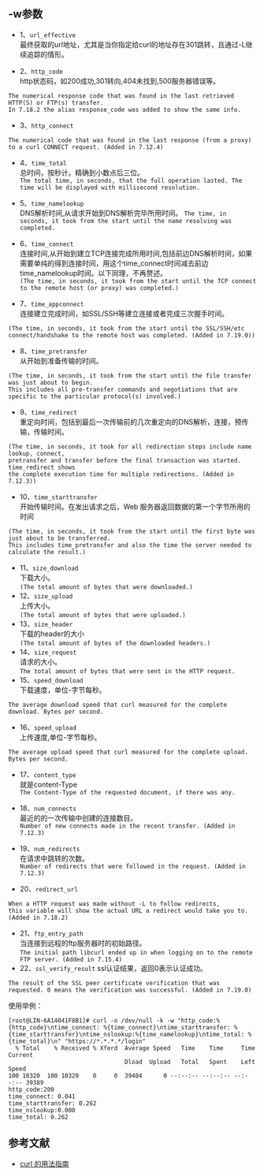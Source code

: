 
## -w参数

+ 1、`url_effective`   
最终获取的url地址，尤其是当你指定给curl的地址存在301跳转，且通过-L继续追踪的情形。 

+ 2、`http_code`   
http状态码，如200成功,301转向,404未找到,500服务器错误等。   
```
The numerical response code that was found in the last retrieved HTTP(S) or FTP(s) transfer. 
In 7.18.2 the alias response_code was added to show the same info.
```
+ 3、`http_connect`   
```
The numerical code that was found in the last response (from a proxy) to a curl CONNECT request. (Added in 7.12.4)
````

+ 4、`time_total`       
总时间，按秒计。精确到小数点后三位。       
`The total time, in seconds, that the full operation lasted. The time will be displayed with millisecond resolution.`      

+ 5、`time_namelookup`   
DNS解析时间,从请求开始到DNS解析完毕所用时间。
`The time, in seconds, it took from the start until the name resolving was completed.`
+ 6、`time_connect`     
连接时间,从开始到建立TCP连接完成所用时间,包括前边DNS解析时间，如果需要单纯的得到连接时间，用这个time_connect时间减去前边time_namelookup时间。以下同理，不再赘述。  
```(The time, in seconds, it took from the start until the TCP connect to the remote host (or proxy) was completed.)```
+ 7、`time_appconnect`      
连接建立完成时间，如SSL/SSH等建立连接或者完成三次握手时间。      
```
(The time, in seconds, it took from the start until the SSL/SSH/etc
connect/handshake to the remote host was completed. (Added in 7.19.0))
```   
+ 8、`time_pretransfer`     
从开始到准备传输的时间。       
```
(The time, in seconds, it took from the start until the file transfer was just about to begin. 
This includes all pre-transfer commands and negotiations that are specific to the particular protocol(s) involved.)
```  
+ 9、`time_redirect`      
重定向时间，包括到最后一次传输前的几次重定向的DNS解析，连接，预传输，传输时间。      
```
(The time, in seconds, it took for all redirection steps include name lookup, connect,
pretransfer and transfer before the final transaction was started. time_redirect shows
the complete execution time for multiple redirections. (Added in 7.12.3))
```  
+ 10、`time_starttransfer`    
开始传输时间。在发出请求之后，Web 服务器返回数据的第一个字节所用的时间     
```
(The time, in seconds, it took from the start until the first byte was just about to be transferred. 
This includes time_pretransfer and also the time the server needed to calculate the result.)
```
+ 11、`size_download`       
下载大小。      
`(The total amount of bytes that were downloaded.)`      
+ 12、`size_upload`     
上传大小。      
`(The total amount of bytes that were uploaded.)`     
+ 13、`size_header`        
下载的header的大小     
`(The total amount of bytes of the downloaded headers.)`      
+ 14、`size_request`     
请求的大小。      
`The total amount of bytes that were sent in the HTTP request.`     
+ 15、`speed_download`    
下载速度，单位-字节每秒。    
```
The average download speed that curl measured for the complete download. Bytes per second.
```
+ 16、`speed_upload`     
上传速度,单位-字节每秒。  
```
The average upload speed that curl measured for the complete upload. Bytes per second.
```
+ 17、`content_type`      
就是content-Type    
`The Content-Type of the requested document, if there was any.`   
+ 18、`num_connects`   
最近的的一次传输中创建的连接数目。   
`Number of new connects made in the recent transfer. (Added in 7.12.3)`   
+ 19、`num_redirects`   
在请求中跳转的次数。    
`Number of redirects that were followed in the request. (Added in 7.12.3)`    

+ 20、`redirect_url`    
```
When a HTTP request was made without -L to follow redirects, 
this variable will show the actual URL a redirect would take you to. (Added in 7.18.2)
```
+ 21、`ftp_entry_path`    
当连接到远程的ftp服务器时的初始路径。   
`The initial path libcurl ended up in when logging on to the remote FTP server. (Added in 7.15.4)`   
+ 22、`ssl_verify_result`
ssl认证结果，返回0表示认证成功。
```
The result of the SSL peer certificate verification that was requested. 0 means the verification was successful. (Added in 7.19.0)
```
使用举例：
```
[root@LIN-6A14041F8B1]# curl -o /dev/null -k -w "http_code:%{http_code}\ntime_connect: %{time_connect}\ntime_starttransfer: %{time_starttransfer}\ntime_nslookup:%{time_namelookup}\ntime_total: %{time_total}\n" "https://*.*.*.*/login"
  % Total    % Received % Xferd  Average Speed   Time    Time     Time  Current
                                 Dload  Upload   Total   Spent    Left  Speed
100 10320  100 10320    0     0  39404      0 --:--:-- --:--:-- --:--:-- 39389
http_code:200
time_connect: 0.041
time_starttransfer: 0.262
time_nslookup:0.000
time_total: 0.262

```


## 参考文献
- [curl 的用法指南](http://www.ruanyifeng.com/blog/2019/09/curl-reference.html)
